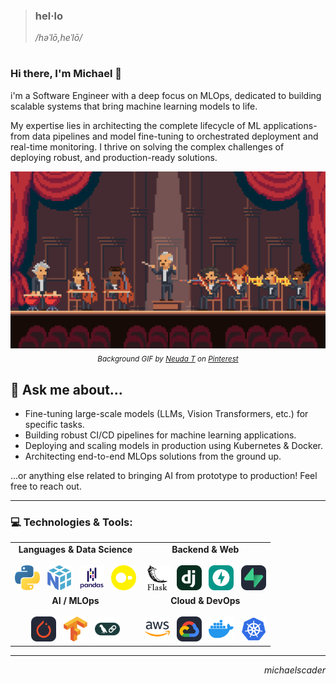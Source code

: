 <div align="left">
  



> ### hel&middot;lo
> */həˈlō,heˈlō/*

#

</div>

### Hi there, I'm Michael 👋

i'm a Software Engineer with a deep focus on MLOps, dedicated to building scalable systems that bring machine learning models to life.

My expertise lies in architecting the complete lifecycle of ML applications-from data pipelines and model fine-tuning to orchestrated deployment and real-time monitoring. I thrive on solving the complex challenges of deploying robust, and production-ready solutions.

<p align="center">
  <img src="./assets/gifs/Orchestrator.gif" alt="Orchestrator GIF" width="950"/>
  <br>
  <sub align="center">
    <i>Background GIF by <a href="https://pin.it/R5RKWyRwN">Neuda T</a> on <a href="https://www.pinterest.com/">Pinterest</a></i>
  </sub>
</p>

## 💬 Ask me about...

* Fine-tuning large-scale models (LLMs, Vision Transformers, etc.) for specific tasks.
* Building robust CI/CD pipelines for machine learning applications.
* Deploying and scaling models in production using Kubernetes & Docker.
* Architecting end-to-end MLOps solutions from the ground up.

...or anything else related to bringing AI from prototype to production! Feel free to reach out.
<br/>

---

### 💻 Technologies & Tools:

<div align="left">
  <table border="0" cellspacing="0" cellpadding="15">
    <tr>
      <td align="center" valign="top">
        <strong>Languages & Data Science</strong>
        <br><br>
        <a href="https://www.python.org/" target="_blank" rel="noreferrer"><img height="40" src="./assets/icon/python.svg" alt="Python"/></a>&nbsp;&nbsp;
        <a href="https://numpy.org/" target="_blank" rel="noreferrer"><img height="40" src="./assets/icon/numpy.svg" alt="NumPy"/></a>&nbsp;&nbsp;
        <a href="https://pandas.pydata.org/" target="_blank" rel="noreferrer"><img height="40" src="./assets/icon/pandas-wordmark.svg" alt="Pandas"/></a>&nbsp;&nbsp;
        <a href="https://duckdb.org/" target="_blank" rel="noreferrer"><img height="40" src="./assets/icon/duckdbs.svg" alt="DuckDB"/></a>
      </td>
      <td align="center" valign="top">
        <strong>Backend & Web</strong>
        <br><br>
        <a href="https://flask.palletsprojects.com/en/stable/" target="_blank" rel="noreferrer"><img height="40" src="./assets/icon/flask.svg" alt="Flask"/></a>&nbsp;&nbsp;
        <a href="https://www.djangoproject.com/" target="_blank" rel="noreferrer"><img height="40" src="./assets/icon/django.svg" alt="Django"/></a>&nbsp;&nbsp;
        <a href="https://fastapi.tiangolo.com/" target="_blank" rel="noreferrer"><img height="40" src="./assets/icon/fastapi.svg" alt="FastAPI"/></a>&nbsp;&nbsp;
        <a href="https://supabase.com/" target="_blank" rel="noreferrer"><img height="40" src="./assets/icon/supabase-dark.svg" alt="Supabase"/></a>
      </td>
    </tr>
    <tr>
      <td align="center" valign="top">
        <strong>AI / MLOps</strong>
        <br><br>
        <a href="https://pytorch.org/" target="_blank" rel="noreferrer"><img height="40" src="./assets/icon/pytorch-dark.svg" alt="PyTorch"/></a>&nbsp;&nbsp;
        <a href="https://www.tensorflow.org/" target="_blank" rel="noreferrer"><img height="40" src="./assets/icon/tensorflow.svg" alt="TensorFlow"/></a>&nbsp;&nbsp;
        <a href="https://www.langchain.com/langgraph" target="_blank" rel="noreferrer"><img height="40" src="./assets/icon/langchain.svg" alt="LangChain"/></a>
      </td>
      <td align="center" valign="top">
        <strong>Cloud & DevOps</strong>
        <br><br>
        <a href="https://aws.amazon.com/" target="_blank" rel="noreferrer"><img height="40" src="./assets/icon/aws.svg" alt="AWS"/></a>&nbsp;&nbsp;
        <a href="https://cloud.google.com/" target="_blank" rel="noreferrer"><img height="40" src="./assets/icon/gcp-dark.svg" alt="GCP"/></a>&nbsp;&nbsp;
        <a href="https://www.docker.com/" target="_blank" rel="noreferrer"><img height="40" src="./assets/icon/docker-icon.svg" alt="Docker"/></a>&nbsp;&nbsp;
        <a href="https://kubernetes.io/" target="_blank" rel="noreferrer"><img height="40" src="./assets/icon/kubernetes.svg" alt="Kubernetes"/></a>
      </td>
    </tr>
  </table>
</div>

---
<p align="right">
  <em>michaelscader</em>
  <br>
</p>
